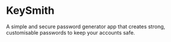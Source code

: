 # KeySmith
A simple and secure password generator app that creates strong, customisable passwords to keep your accounts safe.
